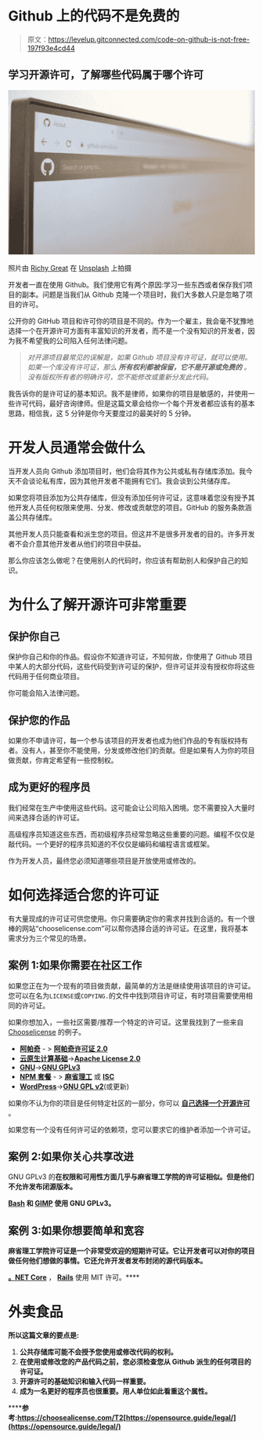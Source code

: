 # Github 上的代码不是免费的

> 原文：<https://levelup.gitconnected.com/code-on-github-is-not-free-197f93e4cd44>

## 学习开源许可，了解哪些代码属于哪个许可

![](img/72400be7f2b9e0c6824bd92af5e61d19.png)

照片由 [Richy Great](https://unsplash.com/@richygreat?utm_source=medium&utm_medium=referral) 在 [Unsplash](https://unsplash.com/?utm_source=medium&utm_medium=referral) 上拍摄

开发者一直在使用 Github。我们使用它有两个原因:学习一些东西或者保存我们项目的副本。问题是当我们从 Github 克隆一个项目时，我们大多数人只是忽略了项目的许可。

公开你的 GitHub 项目和许可你的项目是不同的。作为一个雇主，我会毫不犹豫地选择一个在开源许可方面有丰富知识的开发者，而不是一个没有知识的开发者，因为我不希望我的公司陷入任何法律问题。

> *对开源项目最常见的误解是，如果 Github 项目没有许可证，就可以使用。如果一个库没有许可证，那么* ***所有权利都被保留，它不是开源或免费的*** *。没有版权所有者的明确许可，您不能修改或重新分发此代码。*

我告诉你的是许可证的基本知识。我不是律师，如果你的项目是敏感的，并使用一些许可代码，最好咨询律师。但是这篇文章会给你一个每个开发者都应该有的基本思路，相信我，这 5 分钟是你今天要度过的最美好的 5 分钟。

# 开发人员通常会做什么

当开发人员向 Github 添加项目时，他们会将其作为公共或私有存储库添加。我今天不会谈论私有库，因为其他开发者不能拥有它们。我会谈到公共储存库。

如果您将项目添加为公共存储库，但没有添加任何许可证，这意味着您没有授予其他开发人员任何权限来使用、分发、修改或贡献您的项目。GitHub 的服务条款涵盖公共存储库。

其他开发人员只能查看和派生您的项目。但这并不是很多开发者的目的。许多开发者不会介意其他开发者从他们的项目中获益。

那么你应该怎么做呢？在使用别人的代码时，你应该有帮助别人和保护自己的知识。

# 为什么了解开源许可非常重要

## 保护你自己

保护你自己和你的作品。假设你不知道许可证，不知何故，你使用了 Github 项目中某人的大部分代码，这些代码受到许可证的保护，但许可证并没有授权你将这些代码用于任何商业项目。

你可能会陷入法律问题。

## 保护您的作品

如果你不申请许可，每一个参与该项目的开发者也成为他们作品的专有版权持有者。没有人，甚至你不能使用，分发或修改他们的贡献。但是如果有人为你的项目做贡献，你肯定希望有一些控制权。

## 成为更好的程序员

我们经常在生产中使用这些代码。这可能会让公司陷入困境。您不需要投入大量时间来选择合适的许可证。

高级程序员知道这些东西，而初级程序员经常忽略这些重要的问题。编程不仅仅是敲代码。一个更好的程序员知道的不仅仅是编码和编程语言或框架。

作为开发人员，最终您必须知道哪些项目是开放使用或修改的。

# 如何选择适合您的许可证

有大量现成的许可证可供您使用。你只需要确定你的需求并找到合适的。有一个很棒的网站“chooselicense.com”可以帮你选择合适的许可证。在这里，我将基本需求分为三个常见的场景。

## 案例 1:如果你需要在社区工作

如果您正在为一个现有的项目做贡献，最简单的方法是继续使用该项目的许可证。您可以在名为`LICENSE`或`COPYING.`的文件中找到项目许可证，有时项目需要使用相同的许可证。

如果你想加入，一些社区需要/推荐一个特定的许可证。这里我找到了一些来自 [Chooselicense](https://choosealicense.com/community/) 的例子。

*   [**阿帕奇**](https://www.apache.org/licenses/) - > [**阿帕奇许可证 2.0**](https://choosealicense.com/licenses/apache-2.0/)
*   [**云原生计算基础**](https://github.com/cncf/toc/blob/master/process/project_proposals.adoc)->[**Apache License 2.0**](https://choosealicense.com/licenses/apache-2.0/)
*   [**GNU**](https://www.gnu.org/licenses/license-recommendations.html)->[**GNU GPLv3**](https://choosealicense.com/licenses/gpl-3.0/)
*   [**NPM 套餐**](https://libraries.io/search?platforms=NPM) - > [**麻省理工**](https://choosealicense.com/licenses/mit/) 或 [**ISC**](https://choosealicense.com/licenses/isc)
*   [**WordPress**](https://wordpress.org/about/license/)->[**GNU GPL v2**](https://choosealicense.com/licenses/gpl-2.0/)(或更新)

如果你不认为你的项目是任何特定社区的一部分，你可以 [**自己选择一个开源许可**](https://choosealicense.com/) 。

如果您有一个没有任何许可证的依赖项，您可以要求它的维护者添加一个许可证。

## 案例 2:如果你关心共享改进

GNU GPLv3 的[](https://choosealicense.com/licenses/gpl-3.0/)**在权限和可用性方面几乎与麻省理工学院的许可证相似。但是他们不允许发布闭源版本。**

**[**Bash**](https://git.savannah.gnu.org/cgit/bash.git/tree/COPYING) 和 [**GIMP**](https://git.gnome.org/browse/gimp/tree/COPYING) 使用 GNU GPLv3。**

## **案例 3:如果你想要简单和宽容**

**麻省理工学院许可证是一个非常受欢迎的短期许可证。它让开发者可以对你的项目做任何他们想做的事情。它还允许开发者发布封闭的源代码版本。**

**[](https://github.com/babel/babel/blob/master/LICENSE)**[**。NET Core**](https://github.com/dotnet/runtime/blob/master/LICENSE.TXT) ， [**Rails**](https://github.com/rails/rails/blob/master/MIT-LICENSE) 使用 MIT 许可。****

# ****外卖食品****

****所以这篇文章的要点是:****

1.  ****公共存储库可能不会授予您使用或修改代码的权利。****
2.  ****在使用或修改您的产品代码之前，您必须检查您从 Github 派生的任何项目的许可证。****
3.  ****开源许可的基础知识和输入代码一样重要。****
4.  ****成为一名更好的程序员也很重要。用人单位如此看重这个属性。****

******参考:**https://choosealicense.com/T2[https://opensource.guide/legal/](https://opensource.guide/legal/)****